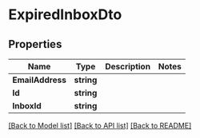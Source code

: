 # ExpiredInboxDto

## Properties

Name | Type | Description | Notes
------------ | ------------- | ------------- | -------------
**EmailAddress** | **string** |  | 
**Id** | **string** |  | 
**InboxId** | **string** |  | 

[[Back to Model list]](../README#documentation-for-models) [[Back to API list]](../README#documentation-for-api-endpoints) [[Back to README]](../README)


